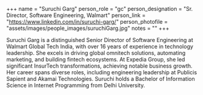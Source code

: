 +++
name = "Suruchi Garg"
person_role = "gc"
person_designation = "Sr. Director, Software Engineering, Walmart"
person_link = "https://www.linkedin.com/in/suruchi-garg/"
person_photofile = "assets/images/people_images/suruchiGarg.jpg"
notes = ""
+++

Suruchi Garg is a distinguished Senior Director of Software Engineering at Walmart Global Tech India, with over 16 years
of experience in technology leadership. She excels in driving global omnitech solutions, automating marketing, and
building fintech ecosystems. At Expedia Group, she led significant InsurTech transformations, achieving notable business
growth. Her career spans diverse roles, including engineering leadership at Publicis Sapient and Akamai Technologies.
Suruchi holds a Bachelor of Information Science in Internet Programming from Delhi University.